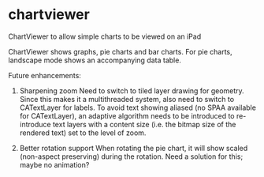 chartviewer
===========

ChartViewer to allow simple charts to be viewed on an iPad

ChartViewer shows graphs, pie charts and bar charts.
For pie charts, landscape mode shows an accompanying data table.

Future enhancements:

1. Sharpening zoom
Need to switch to tiled layer drawing for geometry.  Since this makes
it a multithreaded system, also need to switch to CATextLayer for labels.
To avoid text showing aliased (no SPAA available for CATextLayer), an
adaptive algorithm needs to be introduced to re-introduce text layers
with a content size (i.e. the bitmap size of the rendered text) set to
the level of zoom.

2. Better rotation support
When rotating the pie chart, it will show scaled (non-aspect preserving)
during the rotation.  Need a solution for this; maybe no animation?
